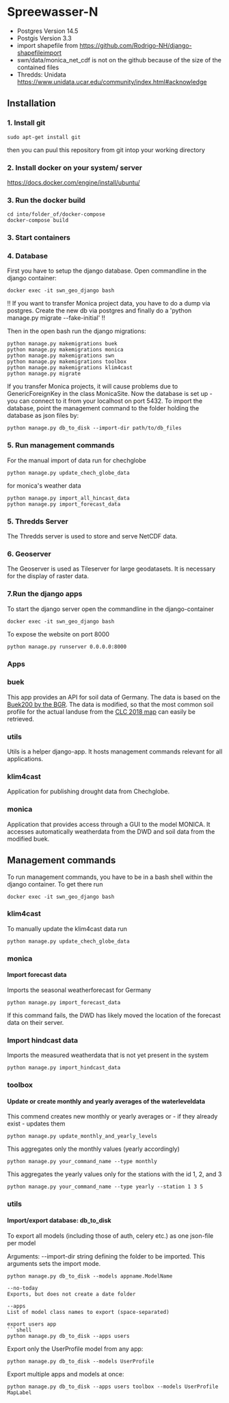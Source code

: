 # Spreewasser-N

- Postgres Version 14.5
- Postgis Version 3.3
- import shapefile from https://github.com/Rodrigo-NH/django-shapefileimport
- swn/data/monica_net_cdf is not on the github because of the size of the contained files
- Thredds: Unidata https://www.unidata.ucar.edu/community/index.html#acknowledge


## Installation
### 1. Install git
```shell
sudo apt-get install git
```
then you can puul this repository from git intop your working directory

### 2. Install docker on your system/ server
https://docs.docker.com/engine/install/ubuntu/


### 3. Run the docker build
```shell
cd into/folder_of/docker-compose
docker-compose build 
```
### 3. Start containers
### 4. Database
First you have to setup the django database. Open commandline in the django container:
```shell
docker exec -it swn_geo_django bash
```
!! If you want to transfer Monica project data, you have to do a dump via postgres. Create the new db via postgres and finally do a 'python manage.py migrate --fake-initial' !!

Then in the open bash run the django migrations:
```shell
python manage.py makemigrations buek
python manage.py makemigrations monica
python manage.py makemigrations swn
python manage.py makemigrations toolbox
python manage.py makemigrations klim4cast
python manage.py migrate
```

If you transfer Monica projects, it will cause problems due to GenericForeignKey in the class MonicaSite. 
Now the database is set up - you can connect to it from your localhost on port 5432.
To import the database, point the management command to the folder holding the database as json files by:
```shell
python manage.py db_to_disk --import-dir path/to/db_files
```

### 5. Run management commands 
For the manual import of data run
for chechglobe 
```shell
python manage.py update_chech_globe_data
```
for monica's weather data
```shell
python manage.py import_all_hincast_data
python manage.py import_forecast_data
```


### 5. Thredds Server
The Thredds server is used to store and serve NetCDF data.

### 6. Geoserver
The Geoserver is used as Tileserver for large geodatasets. It is necessary for the display of raster data.

### 7.Run the django apps
To start the django server open the commandline in the django-container
```shell
docker exec -it swn_geo_django bash
```

To expose the website on port 8000
```shell
python manage.py runserver 0.0.0.0:8000
```



### Apps

### buek
This app provides an API for soil data of Germany. The data is based on the [Buek200 by the BGR](https://www.bgr.bund.de/DE/Themen/Boden/Produkte/produkte_node.html). 
The data is modified, so that the most common soil profile for the actual landuse from the [CLC 2018 map](https://land.copernicus.eu/en/products/corine-land-cover/clc2018) can easily be retrieved.

### utils
Utils is a helper django-app. It hosts management commands relevant for all applications.

### klim4cast
Application for publishing drought data from Chechglobe.

### monica
Application that provides access through a GUI to the model MONICA. It accesses automatically weatherdata from the DWD and soil data from the modified buek.


## Management commands
To run management commands, you have to be in a bash shell within the django container. To get there run
```shell
docker exec -it swn_geo_django bash
```

### klim4cast
To manually update the klim4cast data run
```shell
python manage.py update_chech_globe_data
```

### monica
#### Import forecast data
Imports the seasonal weatherforecast for Germany
```shell
python manage.py import_forecast_data
```
If this command fails, the DWD has likely moved the location of the forecast data on their server.

### Import hindcast data
Imports the measured weatherdata that is not yet present in the system
```shell
python manage.py import_hindcast_data
```

### toolbox
#### Update or create monthly and yearly averages of the waterleveldata

This commend creates new monthly or yearly averages or - if they already exist - updates them
```shell
python manage.py update_monthly_and_yearly_levels
```
This aggregates only the monthly values (yearly accordingly)
```shell
python manage.py your_command_name --type monthly
```

This aggregates the yearly values only for the stations with the id 1, 2, and 3
```shell
python manage.py your_command_name --type yearly --station 1 3 5
```

### utils
#### Import/export database: db_to_disk
To export all models (including those of auth, celery etc.) as one json-file per model 

Arguments:
--import-dir 
string defining the folder to be imported. This arguments sets the import mode.
```shell
python manage.py db_to_disk --models appname.ModelName

--no-today
Exports, but does not create a date folder

--apps
List of model class names to export (space-separated)

export users app
```shell
python manage.py db_to_disk --apps users

```
Export only the UserProfile model from any app:
```shell
python manage.py db_to_disk --models UserProfile

```
Export multiple apps and models at once:
```shell
python manage.py db_to_disk --apps users toolbox --models UserProfile MapLabel


```